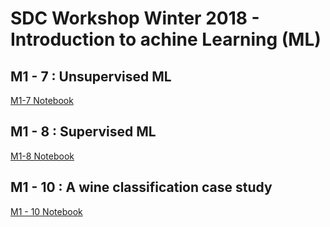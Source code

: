 # SDC Workshop Winter 2018 - Introduction to achine Learning (ML)

## M1 - 7 : Unsupervised ML

[M1-7 Notebook](https://rawgit.com/SDS-AAU/M1-2018/master/M1_7_unsupervised_ml.html)


## M1 - 8 : Supervised ML

[M1-8 Notebook](https://rawgit.com/SDS-AAU/M1-2018/master/M1_8_supervised_ml.html)

## M1 - 10 : A wine classification case study
[M1 - 10 Notebook](http://nbviewer.jupyter.org/github/SDS-AAU/M1-2018/blob/master/A_quick_python_modelling_pipeline.ipynb)

